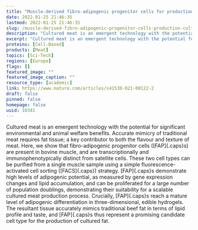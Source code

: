 ```yaml
---
title: "Muscle-derived fibro-adipogenic progenitor cells for production of cultured bovine adipose tissue"
date: 2022-01-25 21:46:35
lastmod: 2022-01-25 21:46:35
slug: /muscle-derived-fibro-adipogenic-progenitor-cells-production-cultured-bovine-adipose-tissue
description: "Cultured meat is an emergent technology with the potential for significant environmental and animal welfare benefits. Accurate mimicry of traditional meat requires fat tissue; a key contributor to both the flavour and texture of meat. Here, we show that fibro-adipogenic progenitor cells (FAPs) are present in bovine muscle, and are transcriptionally and immunophenotypically distinct from satellite cells. These two cell types can be purified from a single muscle sample using a simple fluorescence-activated cell sorting (FACS) strategy."
excerpt: "Cultured meat is an emergent technology with the potential for significant environmental and animal welfare benefits. Accurate mimicry of traditional meat requires fat tissue; a key contributor to both the flavour and texture of meat. Here, we show that fibro-adipogenic progenitor cells (FAPs) are present in bovine muscle, and are transcriptionally and immunophenotypically distinct from satellite cells. These two cell types can be purified from a single muscle sample using a simple fluorescence-activated cell sorting (FACS) strategy."
proteins: [Cell-Based]
products: [Meat]
topics: [Sci-Tech]
regions: [Europe]
flags: []
featured_image: ""
featured_image_caption: ""
resource_type: [academic]
link: https://www.nature.com/articles/s41538-021-00122-2
draft: false
pinned: false
homepage: false
uuid: 10341
---
```

Cultured meat is an emergent technology with the potential for
significant environmental and animal welfare benefits. Accurate mimicry
of traditional meat requires fat tissue; a key contributor to both the
flavour and texture of meat. Here, we show that fibro-adipogenic
progenitor cells ([FAP]{.caps}s) are present in bovine muscle, and are
transcriptionally and immunophenotypically distinct from satellite
cells. These two cell types can be purified from a single muscle sample
using a simple fluorescence-activated cell sorting ([FACS]{.caps})
strategy. [FAP]{.caps}s demonstrate high levels of adipogenic potential,
as measured by gene expression changes and lipid accumulation, and can
be proliferated for a large number of population doublings,
demonstrating their suitability for a scalable cultured meat production
process. Crucially, [FAP]{.caps}s reach a mature level of adipogenic
differentiation in three-dimensional, edible hydrogels. The resultant
tissue accurately mimics traditional beef fat in terms of lipid profile
and taste, and [FAP]{.caps}s thus represent a promising candidate cell
type for the production of cultured fat.
